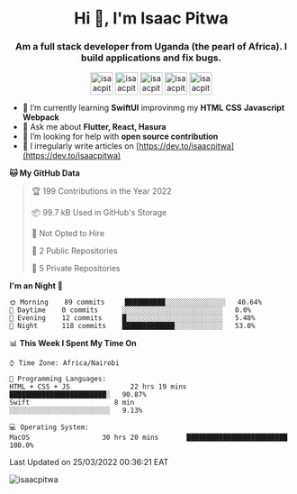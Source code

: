 <h1 align="center">Hi 👋, I'm Isaac Pitwa</h1>
<h3 align="center">Am a full stack developer from Uganda (the pearl of Africa). I build applications and fix bugs.</h3>

<p align="center">
<a href="https://dev.to/isaacpitwa" target="blank"><img align="center" src="https://cdn.jsdelivr.net/npm/simple-icons@3.0.1/icons/dev-dot-to.svg" alt="isaacpitwa" height="40" width="40" /></a>
<a href="https://twitter.com/isaacpitwa" target="blank"><img align="center" src="https://cdn.jsdelivr.net/npm/simple-icons@3.0.1/icons/twitter.svg" alt="isaacpitwa" height="40" width="40" /></a>
<a href="https://linkedin.com/in/isaac-pitwa" target="blank"><img align="center" src="https://cdn.jsdelivr.net/npm/simple-icons@3.0.1/icons/linkedin.svg" alt="isaacpitwa" height="40" width="40" /></a>
<a href="https://fb.com/isaacpitwa" target="blank"><img align="center" src="https://cdn.jsdelivr.net/npm/simple-icons@3.0.1/icons/facebook.svg" alt="isaacpitwa" height="40" width="40" /></a>
<a href="https://instagram.com/isaacpitwa" target="blank"><img align="center" src="https://cdn.jsdelivr.net/npm/simple-icons@3.0.1/icons/instagram.svg" alt="isaacpitwa" height="40" width="40" /></a>
</p>

- 🌱  I’m currently learning **SwiftUI** improvinmg  my **HTML** **CSS** **Javascript** **Webpack**
- 💬  Ask me about **Flutter, React, Hasura**
- 🤝  I’m looking for help with **open source contribution**
- 📝  I irregularly write articles on [https://dev.to/isaacpitwa](https://dev.to/isaacpitwa)


**🐱 My GitHub Data** 

> 🏆 199 Contributions in the Year 2022
 > 
> 📦 99.7 kB Used in GitHub's Storage 
 > 
> 🚫 Not Opted to Hire
 > 
> 📜 2 Public Repositories 
 > 
> 🔑 5 Private Repositories  
 > 
**I'm an Night 🐤** 

```text
🌞 Morning    89 commits     ██████████░░░░░░░░░░░░░░░   40.64% 
🌆 Daytime    0 commits      ░░░░░░░░░░░░░░░░░░░░░░░░░   0.0% 
🌃 Evening    12 commits     █░░░░░░░░░░░░░░░░░░░░░░░░   5.48% 
🌙 Night      118 commits    █████████████░░░░░░░░░░░░   53.0%

```


📊 **This Week I Spent My Time On** 

```text
⌚︎ Time Zone: Africa/Nairobi

💬 Programming Languages: 
HTML + CSS + JS               22 hrs 19 mins       ████████████████████████░   90.87% 
Swift                     8 min               ░░░░░░░░░░░░░░░░░░░░░░░░░   9.13%

💻 Operating System: 
MacOS                  30 hrs 20 mins       █████████████████████████   100.0%

```


 Last Updated on 25/03/2022 00:36:21 EAT

<p align="left"> <img src="https://komarev.com/ghpvc/?username=isaacpitwa" alt="isaacpitwa" /> </p>
